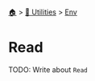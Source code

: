 <!--startTocHeader-->
[🏠](../../README.md) > [🔧 Utilities](../README.md) > [Env](README.md)
# Read
<!--endTocHeader-->
TODO: Write about `Read`
<!--startTocSubtopic-->

<!--endTocSubtopic-->